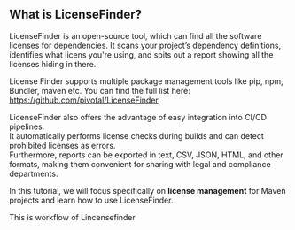 ## What is LicenseFinder?

LicenseFinder is an open-source tool, which can find all the software licenses for dependencies. It scans your project’s dependency definitions, identifies what licens you're using, and spits out a report showing all the licenses hiding in there.

License Finder supports multiple package management tools like pip, npm, Bundler, maven etc. You can find the full list here:  
https://github.com/pivotal/LicenseFinder

LicenseFinder also offers the advantage of easy integration into CI/CD pipelines.  
It automatically performs license checks during builds and can detect prohibited licenses as errors.  
Furthermore, reports can be exported in text, CSV, JSON, HTML, and other formats, making them convenient for sharing with legal and compliance departments.  

In this tutorial, we will focus specifically on **license management** for Maven projects and learn how to use LicenseFinder.

This is workflow of Lincensefinder
